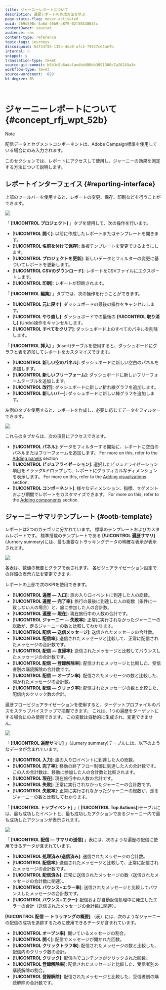 ```yaml
---
title: ジャーニーレポートについて
description: 遍歴レポートの作成方法を学ぶ
page-status-flag: never-activated
uuid: 269d590c-5a6d-40b9-a879-02f5033863fc
contentOwner: sauviat
audience: rns
content-type: reference
topic-tags: journeys
discoiquuid: 5df34f55-135a-4ea8-afc2-f9427ce5ae7b
internal: n
snippet: y
translation-type: tm+mt
source-git-commit: b5b3c8b6adafaedbdd80db3091300e7a26249a3e
workflow-type: tm+mt
source-wordcount: '828'
ht-degree: 0%

---
```



# ジャーニーレポートについて {#concept_rfj_wpt_52b}

>[!NOTE]
>
>配信データとセグメントコンポーネントは、Adobe Campaign標準を使用している場合にのみ入力されます。

このセクションでは、レポートにアクセスして使用し、ジャーニーの効果を測定する方法について説明します。

## レポートインターフェイス {#reporting-interface}

上部のツールバーを使用すると、レポートの変更、保存、印刷などを行うことができます。

![](../assets/dynamic_report_toolbar.png)

「 **[!UICONTROL プロジェクト]** 」タブを使用して、次の操作を行います。

* **[!UICONTROL 開く]**: 以前に作成したレポートまたはテンプレートを開きます。
* **[!UICONTROL 名前を付けて保存]**: 重複テンプレートを変更できるようにします。
* **[!UICONTROL プロジェクトを更新]**: 新しいデータとフィルターの変更に基づいてレポートを更新します。
* **[!UICONTROL CSVのダウンロード]**: レポートをCSVファイルにエクスポートします。
* **[!UICONTROL 印刷]**: レポートが印刷されます。

「 **[!UICONTROL 編集]** 」タブでは、次の操作を行うことができます。

* **[!UICONTROL 元に戻す]**: ダッシュボードの最後の操作をキャンセルします。
* **[!UICONTROL やり直し]**: ダッシュボードでの最後の **[!UICONTROL 取り消し]** (Undo)操作をキャンセルします。
* **[!UICONTROL すべてをクリア]**: ダッシュボード上のすべてのパネルを削除します。

「 **[!UICONTROL 挿入]** 」(Insert)テーブルを使用すると、ダッシュボードにグラフと表を追加してレポートをカスタマイズできます。

* **[!UICONTROL 新しい空のパネル]**: ダッシュボードに新しい空白のパネルを追加します。
* **[!UICONTROL 新しいフリーフォーム]**: ダッシュボードに新しいフリーフォームテーブルを追加します。
* **[!UICONTROL 改行]**: ダッシュボードに新しい折れ線グラフを追加します。
* **[!UICONTROL 新しいバー]**: ダッシュボードに新しい棒グラフを追加します。

左側のタブを使用すると、レポートを作成し、必要に応じてデータをフィルターできます。

![](../assets/dynamic_report_interface.png)

これらのタブからは、次の項目にアクセスできます。

* **[!UICONTROL パネル]**: データをフィルターする開始に、レポートに空白のパネルまたはフリーフォームを追加します。 For more on this, refer to the [Adding panels](../reporting/creating-your-journey-reports.md#adding-panels) section
* **[!UICONTROL ビジュアライゼーション]**: 選択したビジュアライゼーション項目をドラッグ&amp;ドロップして、レポートにグラフィカルなディメンションを表示します。 For more on this, refer to the [Adding visualizations](../reporting/creating-your-journey-reports.md#adding-visualizations) section.
* **[!UICONTROL コンポーネント]**: 様々なディメンション、指標、セグメントおよび期間でレポートをカスタマイズできます。 For more on this, refer to the [Adding components](../reporting/creating-your-journey-reports.md#adding-components) section.

## ジャーニーサマリテンプレート {#ootb-template}

レポートは2つのカテゴリに分かれています。 標準のテンプレートおよびカスタムレポートです。
標準搭載のテンプレートである **[!UICONTROL 遍歴サマリ]**(Jurnery summary)には、最も重要なトラッキングデータの明確な表示が表示されます。

![](../assets/dynamic_report_journey_8.png)

各表は、数値の概要とグラフで表されます。 各ビジュアライゼーション設定での詳細の表示方法を変更できます。

レポートの上部で次のKPIを使用できます。

* **[!UICONTROL 遍歴 — 入口]**: 旅の入り口イベントに到達した人の総数。
* **[!UICONTROL 遍歴 — 完了率]**: 旅行の最後に到達した人の総数（条件に一致しない人の場合）と、旅に参加した人の合計数。
* **[!UICONTROL 遍歴 — 現在]**: 現在旅行中の人数の合計です。
* **[!UICONTROL ジャーニー — 失敗率]**: 正常に実行されなかったジャーニーの総数が、走るジャーニーの数と比較してわかります。
* **[!UICONTROL 配信 — 送信メッセージ]**: 送信されたメッセージの合計数。
* **[!UICONTROL 配信率]**: 送信されたメッセージと比較して、正常に配信されたメッセージの合計数です。
* **[!UICONTROL 配信 — 直帰率]**: 送信されたメッセージと比較してバウンスしたメッセージの合計数です。
* **[!UICONTROL 配信 — 登録解除率]**: 配信されたメッセージと比較した、受信者別の購読解除の合計数です。
* **[!UICONTROL 配信 — オープン率]**: 配信されたメッセージの数と比較した、開かれたメッセージの合計数。
* **[!UICONTROL 配信 — クリック率]**: 配信されたメッセージの数と比較した、配信内のクリック数の合計。

遍歴フロービジュアライゼーションを使用すると、ターゲットプロファイルのパスをステップバイステップで把握できます。 これは、1つの遍歴をターゲットにする場合にのみ使用できます。 この変数は自動的に生成され、変更できません。

![](../assets/dynamic_report_journey_10.png)

「 **[!UICONTROL 遍歴サマリ]** 」(Jurnery summary)テーブルには、以下のようなデータが含まれています。

* **[!UICONTROL 入力]**: 旅の入り口イベントに到達した人の総数。
* **[!UICONTROL 完了率]**: 移動の終了フロー制御に到達した人の合計数です。この人の合計数は、移動に参加した人の合計数と比較されます。
* **[!UICONTROL 現在]**: 現在旅行中の人数の合計です。
* **[!UICONTROL 失敗]**: 正常に実行されなかったジャーニーの合計数です。
* **[!UICONTROL 失敗率]**: 正常に実行されなかったジャーニーの総数が、走るジャーニーの数と比較してわかります。

「 **[!UICONTROL トップイベント]** 」( **[!UICONTROL Top Actions]**)テーブルには、最も成功したイベントと、最も成功したアクションであるジャーニー内で最も成功したアクションが表示されます。

![](../assets/dynamic_report_journey_11.png)

「 **[!UICONTROL 配信 — サマリの送信]** 」表には、次のような遍歴の配信に使用できるデータが含まれています。

* **[!UICONTROL 処理済み/送信済み]**: 送信されたメッセージの合計数。
* **[!UICONTROL 配信率]**: 送信されたメッセージと比較して、正常に配信されたメッセージの合計数です。
* **[!UICONTROL 配信済み]**: 正常に送信されたメッセージの数（送信されたメッセージの合計数に関連）。
* **[!UICONTROL バウンス+エラー率]**: 送信されたメッセージと比較してバウンスしたメッセージの合計数です。
* **[!UICONTROL バウンス+エラー]**: 配信および自動返信処理中に発生したエラーの合計（送信されたメッセージの合計数に関連）。

**[!UICONTROL 配信 — トラッキングの概要]** （表）には、次のようなジャーニーの配信の成功を追跡するために使用できるデータが含まれています。

* **[!UICONTROL オープン率]**: 開いているメッセージの割合。
* **[!UICONTROL 開く]**: 配信でメッセージが開かれた回数。
* **[!UICONTROL クリックトラフ率]**: 配信されたメッセージの数と比較した、配信内のクリック数の合計。
* **[!UICONTROL クリック]**: 配信内でコンテンツがクリックされた回数。
* **[!UICONTROL 登録解除率]**: 配信されたメッセージと比較した、受信者別の購読解除の割合。
* **[!UICONTROL 登録解除]**: 配信されたメッセージと比較した、受信者別の購読解除の合計数です。
